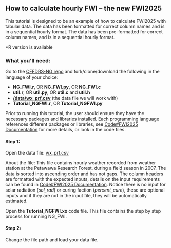 ## How to calculate hourly FWI – the new FWI2025
This tutorial is designed to be an example of how to calculate FWI2025 with tabular data.  The data has been formatted for correct column names and is in a sequential hourly format. The data has been pre-formatted for correct column names, and is in a sequential hourly format.  

\*R version is available

### What you'll need:

Go to the [CFFDRS-NG repo](https://github.com/nrcan-cfs-fire/cffdrs-ng/tree/main) and fork/clone/download the following in the language of your choice: 

- **NG_FWI.r**, OR **NG_FWI.py**, OR **NG_FWI.c** 
- **util.r**, OR **util.py**, OR **util.c** and **util.h**
- [**/data/wx_prf.csv**](https://github.com/nrcan-cfs-fire/cffdrs-ng/blob/main/data/wx_prf.csv) (the data file we will work with)
- **Tutorial_NGFWI.r**, OR **Tutorial_NGFWI.py**

Prior to running this tutorial, the user should ensure they have the necessary packages and libraries installed.  Each programming language references different packages or libraries, see 
<a href="../code/#fwi2025-documentation" target="_self">Code#FWI2025 Documentation</a>
for more details, or look in the code files.
#### Step 1:  
Open the data file: [wx_prf.csv](https://github.com/nrcan-cfs-fire/cffdrs-ng/blob/main/data/wx_prf.csv)

About the file: This file contains hourly weather recorded from weather station at the Petawawa Research Forest, during a field season in 2007. The data is sorted into ascending order and has not gaps. The column headers are formatted with the expected inputs, details on the input requirements can be found in 
<a href="../code/#fwi2025-documentation" target="_self">Code#FWI2025 Documentation</a>. 
Notice there is no input for solar radiation (*sol_rad*) or curing faction (*percent_cure*), these are optional inputs and if they are not in the input file, they will be automatically estimated.

Open the **Tutorial_NGFWI.xx** code file.  This file contains the step by step process for running NG_FWI.

#### Step 2: 
Change the file path and load your data file. 
